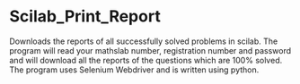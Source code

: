 # Scilab_Print_Report
Downloads the reports of all successfully solved problems in scilab.
The program will read your mathslab number, registration number and password and will download all the reports of the questions which are 100% solved.
The program uses Selenium Webdriver and is written using python.
